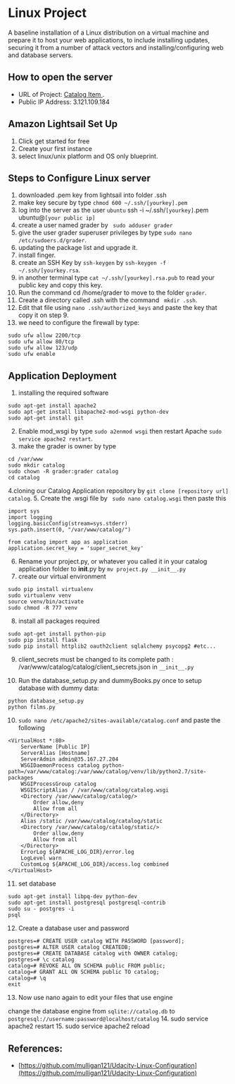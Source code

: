 # Linux Project

A baseline installation of a Linux distribution on a virtual machine and prepare it to host your web applications, to include installing updates, securing it from a number of attack vectors and installing/configuring web and database servers.

## How to open the server

* URL of Project: [Catalog Item ](http://ec2-3-121-109-184.eu-central-1.compute.amazonaws.com/).
* Public IP Address: 3.121.109.184

## Amazon Lightsail Set Up
1. Click get started for free
2. Create your first instance
3. select linux/unix platform and OS only blueprint.






## Steps to Configure Linux server
1. downloaded .pem key from lightsail into folder .ssh 
2.  make key secure by  type ```chmod 600 ~/.ssh/[yourkey].pem```
3. log into the server as the user ```ubuntu``` ssh -i ~/.ssh/```[yourkey]```.pem ubuntu@```[your public ip]```
4. create a user named grader by ``` sudo adduser grader```
5. give the user grader superuser privileges by type ```sudo nano /etc/sudoers.d/grader```.
6. updating the package list and upgrade it.
7. install finger.
8. create an SSH Key by ```ssh-keygen``` by ```ssh-keygen -f ~/.ssh/[yourkey.rsa```.
9. in another terminal type ```cat ~/.ssh/[yourkey].rsa.pub``` to read your public key and copy this key.
10. Run the command cd /home/grader to move to the folder ```grader```.
11. Create a directory called .ssh with the command ``` mkdir .ssh```.
12. Edit that file using ```nano .ssh/authorized_keys``` and paste the key that copy it on step 9.
13. we need to configure the firewall by type:
``` 
sudo ufw allow 2200/tcp
sudo ufw allow 80/tcp
sudo ufw allow 123/udp
sudo ufw enable
```

## Application Deployment

1. installing the required software
```
sudo apt-get install apache2
sudo apt-get install libapache2-mod-wsgi python-dev
sudo apt-get install git
```
2. Enable mod_wsgi by type ```sudo a2enmod wsgi``` then restart Apache ```sudo service apache2 restart```.
3. make the grader is owner by type 
```
cd /var/www
sudo mkdir catalog
sudo chown -R grader:grader catalog
cd catalog
```
4.cloning our Catalog Application repository by ```git clone [repository url] catalog```.
5. Create the .wsgi file by ``` sudo nano catalog.wsgi``` then paste this 
```
import sys
import logging
logging.basicConfig(stream=sys.stderr)
sys.path.insert(0, "/var/www/catalog/")

from catalog import app as application
application.secret_key = 'super_secret_key'
```
6. Rename your  project.py, or whatever you called it in your catalog application folder to __init__.py by ``` mv project.py __init__.py ```
7. create our virtual environment
```
sudo pip install virtualenv
sudo virtualenv venv
source venv/bin/activate
sudo chmod -R 777 venv
```
8. install all packages required
```
sudo apt-get install python-pip
sudo pip install flask
sudo pip install httplib2 oauth2client sqlalchemy psycopg2 #etc...
```
9. client_secrets must be changed to its complete path : /var/www/catalog/catalog/client_secrets.json in ``` __init__.py ```

10. Run the database_setup.py and dummyBooks.py once to setup database with dummy data:
``` 
python database_setup.py
python films.py
 ```

10. ``` sudo nano /etc/apache2/sites-available/catalog.conf ```
and paste the following 
```
<VirtualHost *:80>
    ServerName [Public IP]
    ServerAlias [Hostname]
    ServerAdmin admin@35.167.27.204
    WSGIDaemonProcess catalog python-path=/var/www/catalog:/var/www/catalog/venv/lib/python2.7/site-packages
    WSGIProcessGroup catalog
    WSGIScriptAlias / /var/www/catalog/catalog.wsgi
    <Directory /var/www/catalog/catalog/>
        Order allow,deny
        Allow from all
    </Directory>
    Alias /static /var/www/catalog/catalog/static
    <Directory /var/www/catalog/catalog/static/>
        Order allow,deny
        Allow from all
    </Directory>
    ErrorLog ${APACHE_LOG_DIR}/error.log
    LogLevel warn
    CustomLog ${APACHE_LOG_DIR}/access.log combined
</VirtualHost>
```
11. set database
```
sudo apt-get install libpq-dev python-dev
sudo apt-get install postgresql postgresql-contrib
sudo su - postgres -i
psql
```
12. Create a database user and password

```
postgres=# CREATE USER catalog WITH PASSWORD [password];
postgres=# ALTER USER catalog CREATEDB;
postgres=# CREATE DATABASE catalog with OWNER catalog;
postgres=# \c catalog
catalog=# REVOKE ALL ON SCHEMA public FROM public;
catalog=# GRANT ALL ON SCHEMA public TO catalog;
catalog=# \q
exit
```
13. Now use nano again to edit your files that use engine

change the database engine from ```sqlite://catalog.db``` to ```postgresql://username:password@localhost/catalog```
14. sudo service apache2 restart
15. sudo service apache2 reload

## References:
* [https://github.com/mulligan121/Udacity-Linux-Configuration](https://github.com/mulligan121/Udacity-Linux-Configuration)
